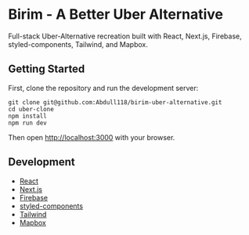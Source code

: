 # Birim - A Better Uber Alternative

Full-stack Uber-Alternative recreation built with React, Next.js, Firebase, styled-components, Tailwind, and Mapbox.

## Getting Started

First, clone the repository and run the development server:

```
git clone git@github.com:Abdull118/birim-uber-alternative.git
cd uber-clone
npm install
npm run dev
```

Then open [http://localhost:3000](http://localhost:3000) with your browser.

## Development

* [React](https://reactjs.org/)
* [Next.js](https://nextjs.org/)
* [Firebase](https://firebase.google.com/)
* [styled-components](https://styled-components.com/)
* [Tailwind](https://tailwindcss.com/)
* [Mapbox](https://www.mapbox.com/)
